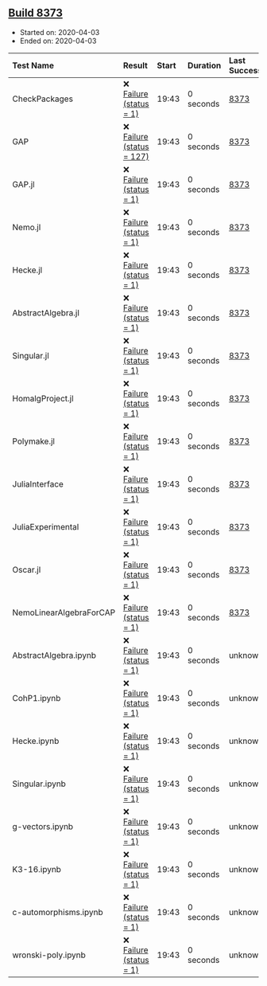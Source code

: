 ## [Build 8373](https://oscarci.mathematik.uni-kl.de/job/oscar/8373/)

* Started on: 2020-04-03
* Ended on: 2020-04-03

| Test Name    | Result | Start | Duration | Last Success | First Failure |
|:-------------|:-------|:------|:---------|:-------------|:--------------|
| CheckPackages | ❌ [Failure (status = 1)](https://oscarci.mathematik.uni-kl.de/job/oscar/8373/artifact/logs/build-8373/CheckPackages.log) | 19:43 | 0 seconds | [8373](https://oscarci.mathematik.uni-kl.de/job/oscar/8373/) | [8373](https://oscarci.mathematik.uni-kl.de/job/oscar/8373/) |
| GAP | ❌ [Failure (status = 127)](https://oscarci.mathematik.uni-kl.de/job/oscar/8373/artifact/logs/build-8373/GAP.log) | 19:43 | 0 seconds | [8373](https://oscarci.mathematik.uni-kl.de/job/oscar/8373/) | [8373](https://oscarci.mathematik.uni-kl.de/job/oscar/8373/) |
| GAP.jl | ❌ [Failure (status = 1)](https://oscarci.mathematik.uni-kl.de/job/oscar/8373/artifact/logs/build-8373/GAP.jl.log) | 19:43 | 0 seconds | [8373](https://oscarci.mathematik.uni-kl.de/job/oscar/8373/) | [8373](https://oscarci.mathematik.uni-kl.de/job/oscar/8373/) |
| Nemo.jl | ❌ [Failure (status = 1)](https://oscarci.mathematik.uni-kl.de/job/oscar/8373/artifact/logs/build-8373/Nemo.jl.log) | 19:43 | 0 seconds | [8373](https://oscarci.mathematik.uni-kl.de/job/oscar/8373/) | [8373](https://oscarci.mathematik.uni-kl.de/job/oscar/8373/) |
| Hecke.jl | ❌ [Failure (status = 1)](https://oscarci.mathematik.uni-kl.de/job/oscar/8373/artifact/logs/build-8373/Hecke.jl.log) | 19:43 | 0 seconds | [8373](https://oscarci.mathematik.uni-kl.de/job/oscar/8373/) | [8373](https://oscarci.mathematik.uni-kl.de/job/oscar/8373/) |
| AbstractAlgebra.jl | ❌ [Failure (status = 1)](https://oscarci.mathematik.uni-kl.de/job/oscar/8373/artifact/logs/build-8373/AbstractAlgebra.jl.log) | 19:43 | 0 seconds | [8373](https://oscarci.mathematik.uni-kl.de/job/oscar/8373/) | [8373](https://oscarci.mathematik.uni-kl.de/job/oscar/8373/) |
| Singular.jl | ❌ [Failure (status = 1)](https://oscarci.mathematik.uni-kl.de/job/oscar/8373/artifact/logs/build-8373/Singular.jl.log) | 19:43 | 0 seconds | [8373](https://oscarci.mathematik.uni-kl.de/job/oscar/8373/) | [8373](https://oscarci.mathematik.uni-kl.de/job/oscar/8373/) |
| HomalgProject.jl | ❌ [Failure (status = 1)](https://oscarci.mathematik.uni-kl.de/job/oscar/8373/artifact/logs/build-8373/HomalgProject.jl.log) | 19:43 | 0 seconds | [8373](https://oscarci.mathematik.uni-kl.de/job/oscar/8373/) | [8373](https://oscarci.mathematik.uni-kl.de/job/oscar/8373/) |
| Polymake.jl | ❌ [Failure (status = 1)](https://oscarci.mathematik.uni-kl.de/job/oscar/8373/artifact/logs/build-8373/Polymake.jl.log) | 19:43 | 0 seconds | [8373](https://oscarci.mathematik.uni-kl.de/job/oscar/8373/) | [8373](https://oscarci.mathematik.uni-kl.de/job/oscar/8373/) |
| JuliaInterface | ❌ [Failure (status = 1)](https://oscarci.mathematik.uni-kl.de/job/oscar/8373/artifact/logs/build-8373/JuliaInterface.log) | 19:43 | 0 seconds | [8373](https://oscarci.mathematik.uni-kl.de/job/oscar/8373/) | [8373](https://oscarci.mathematik.uni-kl.de/job/oscar/8373/) |
| JuliaExperimental | ❌ [Failure (status = 1)](https://oscarci.mathematik.uni-kl.de/job/oscar/8373/artifact/logs/build-8373/JuliaExperimental.log) | 19:43 | 0 seconds | [8373](https://oscarci.mathematik.uni-kl.de/job/oscar/8373/) | [8373](https://oscarci.mathematik.uni-kl.de/job/oscar/8373/) |
| Oscar.jl | ❌ [Failure (status = 1)](https://oscarci.mathematik.uni-kl.de/job/oscar/8373/artifact/logs/build-8373/Oscar.jl.log) | 19:43 | 0 seconds | [8373](https://oscarci.mathematik.uni-kl.de/job/oscar/8373/) | [8373](https://oscarci.mathematik.uni-kl.de/job/oscar/8373/) |
| NemoLinearAlgebraForCAP | ❌ [Failure (status = 1)](https://oscarci.mathematik.uni-kl.de/job/oscar/8373/artifact/logs/build-8373/NemoLinearAlgebraForCAP.log) | 19:43 | 0 seconds | [8373](https://oscarci.mathematik.uni-kl.de/job/oscar/8373/) | [8373](https://oscarci.mathematik.uni-kl.de/job/oscar/8373/) |
| AbstractAlgebra.ipynb | ❌ [Failure (status = 1)](https://oscarci.mathematik.uni-kl.de/job/oscar/8373/artifact/logs/build-8373/AbstractAlgebra.ipynb.log) | 19:43 | 0 seconds | unknown | unknown |
| CohP1.ipynb | ❌ [Failure (status = 1)](https://oscarci.mathematik.uni-kl.de/job/oscar/8373/artifact/logs/build-8373/CohP1.ipynb.log) | 19:43 | 0 seconds | unknown | unknown |
| Hecke.ipynb | ❌ [Failure (status = 1)](https://oscarci.mathematik.uni-kl.de/job/oscar/8373/artifact/logs/build-8373/Hecke.ipynb.log) | 19:43 | 0 seconds | unknown | unknown |
| Singular.ipynb | ❌ [Failure (status = 1)](https://oscarci.mathematik.uni-kl.de/job/oscar/8373/artifact/logs/build-8373/Singular.ipynb.log) | 19:43 | 0 seconds | unknown | unknown |
| g-vectors.ipynb | ❌ [Failure (status = 1)](https://oscarci.mathematik.uni-kl.de/job/oscar/8373/artifact/logs/build-8373/g-vectors.ipynb.log) | 19:43 | 0 seconds | unknown | unknown |
| K3-16.ipynb | ❌ [Failure (status = 1)](https://oscarci.mathematik.uni-kl.de/job/oscar/8373/artifact/logs/build-8373/K3-16.ipynb.log) | 19:43 | 0 seconds | unknown | unknown |
| c-automorphisms.ipynb | ❌ [Failure (status = 1)](https://oscarci.mathematik.uni-kl.de/job/oscar/8373/artifact/logs/build-8373/c-automorphisms.ipynb.log) | 19:43 | 0 seconds | unknown | unknown |
| wronski-poly.ipynb | ❌ [Failure (status = 1)](https://oscarci.mathematik.uni-kl.de/job/oscar/8373/artifact/logs/build-8373/wronski-poly.ipynb.log) | 19:43 | 0 seconds | unknown | unknown |
